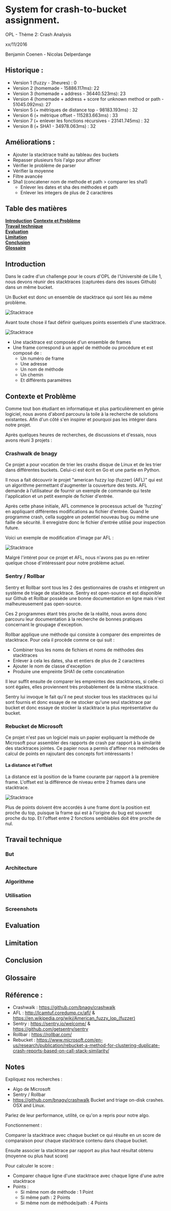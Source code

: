 # System for crash-to-bucket assignment.

OPL - Thème 2: Crash Analysis

xx/11/2016

Benjamin Coenen - Nicolas Delperdange


## Historique :

- Version 1 (fuzzy - 3heures) : 0
- Version 2 (homemade - 15886.117ms): 22
- Version 3 (homemade + address - 36440.523ms): 23
- Version 4 (homemade + address + score for unknown method or path - 51045.092ms): 27
- Version 5 (+ métriques de distance top - 98183.193ms) : 32
- Version 6 (+ métrique offset - 115283.663ms) : 33
- Version 7 (+ enlever les fonctions récursives - 23141.745ms) : 32
- Version 8 (+ SHA1 - 34978.063ms) : 32

## Améliorations :
- Ajouter la stacktrace traité au tableau des buckets
- Repasser plusieurs fois l'algo pour affiner
- Vérifier le problème de parser
- Vérifier la moyenne
- Filtre avancée
- Sha1 (concatener nom de methode et path > comparer les sha1)
  - Enlever les dates et sha des méthodes et path
  - Enlever les integers de plus de 2 caractères


## Table des matières
**[Introduction](#introduction)**
**[Contexte et Problème](#contexte-et-problème)**    
**[Travail technique](#travail-technique)**  
**[Evaluation](#evaluation)**  
**[Limitation](#limitation)**  
**[Conclusion](#conclusion)**  
**[Glossaire](#glossaire)**

## Introduction
Dans le cadre d'un challenge pour le cours d'OPL de l'Université de Lille 1, nous devons réunir des stacktraces (capturées dans des issues Github) dans un même bucket.

Un Bucket est donc un ensemble de stacktrace qui sont liés au même problème.

![Stacktrace](https://raw.githubusercontent.com/Oupsla/StacktraceCrawler/master/images/Bucket.png)


Avant toute chose il faut définir quelques points essentiels d'une stacktrace.

![Stacktrace](https://raw.githubusercontent.com/Oupsla/StacktraceCrawler/master/images/Stacktrace.png)

- Une stacktrace est composée d'un ensemble de frames
- Une frame correspond à un appel de méthode ou procédure et est composé de :
  - Un numéro de frame
  - Une adresse
  - Un nom de méthode
  - Un chemin
  - Et différents paramètres


## Contexte et Problème
Comme tout bon étudiant en informatique et plus particulièrement en génie logiciel, nous avons d'abord parcouru la toile à la recherche de solutions existantes.
Afin d'un côté s'en inspirer et pourquoi pas les intégrer dans notre projet.

Après quelques heures de recherches, de discussions et d'essais, nous avons réuni 3 projets :


### Crashwalk de bnagy
Ce projet a pour vocation de trier les crashs disque de Linux et de les trier dans différentes buckets.
Celui-ci est écrit en Go et une partie en Python.

Il nous a fait découvrir le projet "american fuzzy lop (fuzzer) (AFL)" qui est un algorithme permettant d'augmenter la couverture des tests.
AFL demande à l’utilisateur de fournir un exemple de commande qui teste l'application et un petit exemple de fichier d'entrée.

Après cette phase initiale, AFL commence le processus actuel de 'fuzzing' en appliquant différentes modifications au fichier d'entrée. Quand le programme crash, cella suggère un potentiel nouveau bug ou même une faille de sécurité. Il enregistre donc le fichier d'entrée utilisé pour inspection future.

Voici un exemple de modification d'image par AFL :

![Stacktrace](https://raw.githubusercontent.com/Oupsla/StacktraceCrawler/master/images/AFL_Fuzz_Logo.gif)

Malgré l'intéret pour ce projet et AFL, nous n'avons pas pu en retirer quelque chose d'intéressant pour notre problème actuel.


### Sentry / Rollbar
Sentry et Rollbar sont tous les 2 des gestionnaires de crashs et intègrent un système de triage de stacktrace.
Sentry est open-source et est disponible sur Github et Rollbar possède une bonne documentation en ligne mais n'est malheureusement pas open-source.

Ces 2 programmes étant très proche de la réalité, nous avons donc parcouru leur documentation à la recherche de bonnes pratiques concernant le groupage d'exception.

Rollbar applique une méthode qui consiste à comparer des empreintes de stacktrace.
Pour cela il procède comme ce qui suit :
 - Combiner tous les noms de fichiers et noms de méthodes des stacktraces
 - Enlever à cela les dates, sha et entiers de plus de 2 caractères
 - Ajouter le nom de classe d'exception
 - Produire une empreinte SHA1 de cette concaténation

Il leur suffit ensuite de comparer les empreintes des stacktraces, si celle-ci sont égales, elles proviennent très probablement de la même stacktrace.


Sentry lui invoque le fait qu'il ne peut stocker tous les stacktraces qui lui sont fournis et donc essaye de ne stocker qu'une seul stacktrace par bucket et donc essaye de stocker la stacktrace la plus représentative du bucket.

### Rebucket de Microsoft
Ce projet n'est pas un logiciel mais un papier expliquant la méthode de Microsoft pour assembler des rapports de crash par rapport à la similarité des stacktraces jointes.
Ce papier nous a permis d'affiner nos méthodes de calcul de points en rajoutant des concepts fort intéressants !

#### La distance et l'offset

La distance est la position de la frame courante par rapport à la première frame.
L'offset est la différence de niveau entre 2 frames dans une stacktrace.

![Stacktrace](https://raw.githubusercontent.com/Oupsla/StacktraceCrawler/master/images/Distance.gif)

Plus de points doivent être accordés à une frame dont la position est proche du top, puisque la frame qui est à l'origine du bug est souvent proche du top.
Et l'offset entre 2 fonctions semblables doit être proche de nul.



## Travail technique
### But


### Architecture


### Algorithme


### Utilisation


### Screenshots


## Evaluation



## Limitation


## Conclusion



## Glossaire


## Référence :
- Crashwalk : https://github.com/bnagy/crashwalk
- AFL : http://lcamtuf.coredump.cx/afl/ & https://en.wikipedia.org/wiki/American_fuzzy_lop_(fuzzer)
- Sentry : https://sentry.io/welcome/ & https://github.com/getsentry/sentry
- Rollbar : https://rollbar.com/
- Rebucket : https://www.microsoft.com/en-us/research/publication/rebucket-a-method-for-clustering-duplicate-crash-reports-based-on-call-stack-similarity/

## Notes

Expliquez nos recherches :
- Algo de Microsoft
- Sentry / Rollbar
- https://github.com/bnagy/crashwalk Bucket and triage on-disk crashes. OSX and Linux.

Parlez de leur performance, utilité, ce qu'on a repris pour notre algo.



Fonctionnement :

Comparer la stacktrace avec chaque bucket ce qui résulte en un score de comparaison
pour chaque stacktrace contenu dans chaque bucket.

Ensuite associer la stacktrace par rapport au plus haut résultat obtenu (moyenne ou plus haut score)


Pour calculer le score :
- Comparer chaque ligne d'une stacktrace avec chaque ligne d'une autre stacktrace
- Points :
  - Si même nom de méthode : 1 Point
  - Si même path : 2 Points
  - Si même nom de méthode/path : 4 Points
